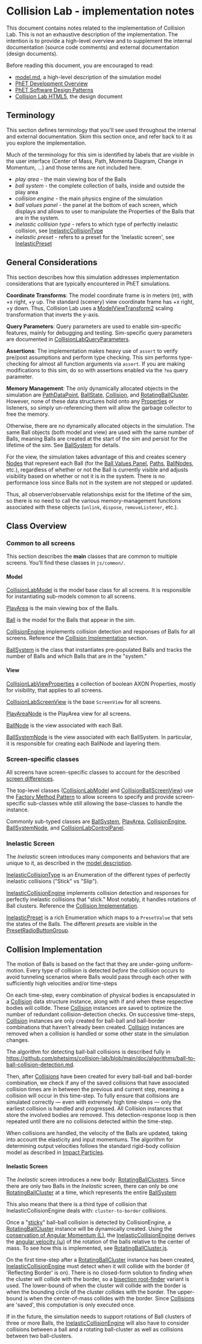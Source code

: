 # Collision Lab - implementation notes

This document contains notes related to the implementation of Collision Lab. This is not an exhaustive description of the implementation. The intention is to provide a high-level overview and to supplement the internal documentation (source code comments) and external documentation (design documents).  

Before reading this document, you are encouraged to read:
* [model.md](https://github.com/phetsims/collision-lab/blob/main/doc/model.md), a high-level description of the simulation model
* [PhET Development Overview](https://github.com/phetsims/phet-info/blob/main/doc/phet-development-overview.md)  
* [PhET Software Design Patterns](https://github.com/phetsims/phet-info/blob/main/doc/phet-software-design-patterns.md)
* [Collision Lab HTML5](https://docs.google.com/document/d/1FwMnpv8LyMZfMYPcASYhI2jtgCXyWrgAjTOx3Po_MsE/), the design document

## Terminology

This section defines terminology that you'll see used throughout the internal and external documentation. Skim this section once, and refer back to it as you explore the implementation.

Much of the terminology for this sim is identified by labels that are visible in the user interface (Center of Mass, Path, Momenta Diagram, Change in Momentum, ...) and those terms are not included here.

* _play area_ - the main viewing box of the Balls
* _ball system_ - the complete collection of balls, inside and outside the play area
* _collision engine_ - the main physics engine of the simulation
* _ball values panel_ - the panel at the bottom of each screen, which displays and allows to user to manipulate the Properties of the Balls that are in the system.
* _inelastic collision type_ - refers to which type of perfectly inelastic collision, see [InelasticCollisionType](../js/inelastic/model/InelasticCollisionType.js)
* _inelastic preset_ - refers to a preset for the 'Inelastic screen', see [InelasticPreset](../js/inelastic/model/InelasticPreset.js)

## General Considerations

This section describes how this simulation addresses implementation considerations that are typically encountered in PhET simulations.

**Coordinate Transforms**: The model coordinate frame is in meters (m), with +x right, +y up. The standard (scenery) view coordinate frame has +x right, +y down. Thus, Collision Lab uses a [ModelViewTransform2](https://github.com/phetsims/phetcommon/blob/main/js/view/ModelViewTransform2.js) scaling transformation that inverts the y-axis.

**Query Parameters**: Query parameters are used to enable sim-specific features, mainly for debugging and testing. Sim-specific query parameters are documented in [CollisionLabQueryParameters](../js/common/CollisionLabQueryParameters.js).

**Assertions**: The implementation makes heavy use of `assert` to verify pre/post assumptions and perform type checking. This sim performs type-checking for almost all function arguments via `assert`. If you are making modifications to this sim, do so with assertions enabled via the `?ea` query parameter.

**Memory Management**: The only dynamically allocated objects in the simulation are [PathDataPoint](../js/common/model/PathDataPoint.js), [BallState](../js/common/model/BallState.js), [Collision](../js/common/model/Collision.js), and [RotatingBallCluster](../js/inelastic/model/RotatingBallCluster.js). However, none of these data structures hold onto any [Properties](https://github.com/phetsims/axon/blob/main/js/Property.js) or listeners, so simply un-referencing them will allow the garbage collector to free the memory.

Otherwise, there are no dynamically allocated objects in the simulation. The same Ball objects (both model and view) are used with the same number of Balls, meaning Balls are created at the start of the sim and persist for the lifetime of the sim. See [BallSystem](../js/common/model/BallSystem.js) for details.

For the view, the simulation takes advantage of this and creates scenery [Nodes](https://github.com/phetsims/scenery/blob/main/js/nodes/Node.js) that represent each Ball (for the [Ball Values Panel](../js/common/view/BallValuesPanel.js), [Paths](../js/common/view/PathsNode.js), [BallNodes](../js/common/view/BallNode.js), etc.), regardless of whether or not the Ball is currently visible and adjusts visibility based on whether or not it is in the system. There is no performance loss since Balls not in the system are not stepped or updated. 

Thus, all observer/observable relationships exist for the lifetime of the sim, so there is no need to call the various memory-management functions associated with these objects (`unlink`, `dispose`, `removeListener`, etc.).

## Class Overview

### Common to all screens

This section describes the **main** classes that are common to multiple screens. You'll find these classes in `js/common/`.

#### Model

[CollisionLabModel](../js/common/model/CollisionLabModel.js) is the model base class for all screens. It is responsible for instantiating sub-models common to all screens.

[PlayArea](../js/common/model/PlayArea.js) is the main viewing box of the Balls.

[Ball](../js/common/model/Ball.js) is the model for the Balls that appear in the sim.

[CollisionEngine](../js/common/model/CollisionEngine.js) implements collision detection and responses of Balls for all screens. Reference the [Collision Implementation](implementation-notes.md#collision-implementation) section.

[BallSystem](../js/common/model/BallSystem.js) is the class that instantiates pre-populated Balls and tracks the number of Balls and which Balls that are in the "system."

#### View

[CollisionLabViewProperties](../js/common/view/CollisionLabViewProperties.js) a collection of boolean AXON Properties, mostly for visibility, that applies to all screens.

[CollisionLabScreenView](../js/common/view/CollisionLabScreenView.js) is the base `ScreenView` for all screens. 

[PlayAreaNode](../js/common/view/PlayAreaNode.js) is the PlayArea view for all screens.

[BallNode](../js/common/view/BallNode.js) is the view associated with each Ball.

[BallSystemNode](../js/common/view/BallSystemNode.js) is the view associated with each BallSystem. In particular, it is responsible for creating each BallNode and layering them.

### Screen-specific classes

All screens have screen-specific classes to account for the described [screen differences](https://github.com/phetsims/collision-lab/blob/main/model.md).

The top-level classes ([CollisionLabModel](../js/common/model/CollisionLabModel.js) and [CollisionBallScreenView](../js/common/view/CollisionBallScreenView.js)) use the [Factory Method Pattern](https://en.wikipedia.org/wiki/Factory_method_pattern) to allow screens to specify and provide screen-specific sub-classes while still allowing the base-classes to handle the instance.

Commonly sub-typed classes are [BallSystem](../js/common/model/BallSystem.js), [PlayArea](../js/common/model/PlayArea.js), [CollisionEngine](../js/common/model/CollisionEngine.js), [BallSystemNode](../js/common/view/BallSystemNode.js), and [CollisionLabControlPanel](../js/common/view/CollisionLabControlPanel.js).

### Inelastic Screen

The _Inelastic_ screen introduces many components and behaviors that are unique to it, as described in the [model description](https://github.com/phetsims/collision-lab/blob/main/model.md).

[InelasticCollisionType](../js/inelastic/model/InelasticCollisionType.js) is an Enumeration of the different types of perfectly inelastic collisions ("Stick" vs "Slip").

[InelasticCollisionEngine](../js/inelastic/model/InelasticCollisionEngine.js) implements collision detection and responses for perfectly inelastic collisions that "stick." Most notably, it handles rotations of Ball clusters. Reference the [Collision Implementation](https://github.com/phetsims/collision-lab/blob/main/doc/implementation-notes.md#collision-implementation).

[InelasticPreset](../js/inelastic/model/InelasticPreset.js) is a rich Enumeration which maps to a `PresetValue` that sets the states of the Balls. The different _presets_ are visible in the [PresetRadioButtonGroup](../js/inelastic/view/PresetRadioButtonGroup.js).

## Collision Implementation

The motion of Balls is based on the fact that they are under-going uniform-motion. Every type of collision is detected *before* the collision occurs to avoid tunneling scenarios where Balls would pass through each other with sufficiently high velocities and/or time-steps

On each time-step, every combination of physical bodies is encapsulated in a [Collision](../js/common/model/Collision.js) data structure instance, along with if and when these respective bodies will collide. These [Collision](../js/common/model/Collision.js) instances are saved to optimize the number of redundant collision-detection checks. On successive time-steps, [Collision](../js/common/model/Collision.js) instances are only created for ball-ball and ball-border combinations that haven't already been created. [Collision](../js/common/model/Collision.js) instances are removed when a collision is handled or some other state in the simulation changes.

The algorithm for detecting ball-ball collisions is described fully in https://github.com/phetsims/collision-lab/blob/main/doc/algorithms/ball-to-ball-collision-detection.md.

Then, after [Collisions](../js/common/model/Collision) have been created for every ball-ball and ball-border combination, we check if any of the saved collisions that have associated collision times are in between the previous and current step, meaning a collision will occur in this time-step. To fully ensure that collisions are simulated correctly — even with extremely high time-steps — only the earliest collision is handled and progressed. All Collision instances that store the involved bodies are removed. This detection-response loop is then repeated until there are no collisions detected within the time-step.

When collisions are handled, the velocity of the Balls are updated, taking into account the elasticity and input momentums. The algorithm for determining output velocities follows the standard rigid-body collision model as described in [Impact Particles](http://web.mst.edu/~reflori/be150/Dyn%20Lecture%20Videos/Impact%20Particles%201/Impact%20Particles%201.pdf).

#### Inelastic Screen

The _Inelastic_ screen introduces a new body: [RotatingBallClusters](../js/inelastic/model/RotatingBallCluster.js). Since there are only two Balls in the _Inelastic_ screen, there can only be one [RotatingBallCluster](../js/inelastic/model/RotatingBallCluster.js) at a time, which represents the entire  [BallSystem](../js/common/model/BallSystem.js)

This also means that there is a third type of collision that InelasticCollisionEngine deals with: `cluster-to-border` collisions.

Once a "[sticky](../js/inelastic/model/InelasticCollisionType.js)" ball-ball collision is detected by CollisionEngine, a [RotatingBallCluster](../js/inelastic/model/RotatingBallCluster.js) instance will be dynamically created. Using the [conservation of Angular Momentum (L)](https://en.wikipedia.org/wiki/Angular_momentum#Collection_of_particles), the [InelasticCollisionEngine](../js/inelastic/model/InelasticCollisionEngine.js) derives the [angular velocity (&omega;)](https://en.wikipedia.org/wiki/Angular_velocity) of the rotation of the balls relative to the center of mass. To see how this is implemented, see [RotatingBallCluster.js](../js/inelastic/model/RotatingBallCluster.js).

On the first time-step after a [RotatingBallCluster](../js/inelastic/model/RotatingBallCluster.js) instance has been created, [InelasticCollisionEngine](../js/inelastic/model/InelasticCollisionEngine.js) must detect when it will collide with the border (if 'Reflecting Border' is on). There is no closed-form solution to finding when the cluster will collide with the border, so a [bisection root-finder](https://en.wikipedia.org/wiki/Bisection_method) variant is used. The lower-bound of when the cluster will collide with the border is when the bounding circle of the cluster collides with the border. The upper-bound is when the center-of-mass collides with the border. Since [Collisions](../js/common/model/Collision) are 'saved', this computation is only executed once.

If in the future, the simulation needs to support rotations of Ball clusters of three or more Balls, the [InelasticCollisionEngine](../js/inelastic/model/InelasticCollisionEngine.js) will also have to consider collisions between a ball and a rotating ball-cluster as well as collisions between two ball-clusters.